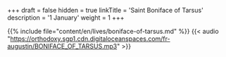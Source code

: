 +++
draft = false
hidden = true
linkTitle = 'Saint Boniface of Tarsus'
description = '1 January'
weight = 1
+++

{{% include file="content/en/lives/boniface-of-tarsus.md" %}}
{{< audio "https://orthodoxy.sgp1.cdn.digitaloceanspaces.com/fr-augustin/BONIFACE_OF_TARSUS.mp3" >}}
